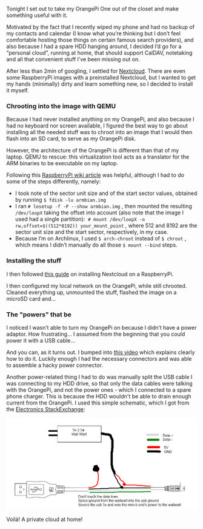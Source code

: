 <!--
.. title: Installing Nextcloud on an OrangePi
.. slug: installing-nextcloud-on-an-orangepi
.. date: 2017-08-08 21:08:01 UTC
.. tags: weekend-projects
.. category: 
.. link: 
.. description: 
.. type: text
-->

Tonight I set out to take my OrangePi One out of the closet and make something 
useful with it.

Motivated by the fact that I recently wiped my phone and had no backup of my 
contacts and calendar (I know what you’re thinking but I don’t feel comfortable
hosting those things on certain famous search providers), and also because I had
a spare HDD hanging around, I decided I’d go for a “personal cloud”, running at
home, that should support CalDAV, notetaking and all that convenient stuff I’ve
been missing out on.

After less than 2min of googling, I settled for [Nextcloud](https://nextcloud.com/).
There are even some RaspberryPi images with a preinstalled Nextcloud, but I
wanted to get my hands (minimally) dirty and learn something new, so I decided
to install it myself.

### Chrooting into the image with QEMU

Because I had never installed anything on my OrangePi, and also because I had
no keyboard nor screen available, I figured the best way to go about installing
all the needed stuff was to chroot into an image that I would then flash into
an SD card, to serve as my OrangePi disk.

However, the architecture of the OrangePi is different than that of my laptop.
QEMU to rescue: this virtualization tool acts as a translator for the ARM
binaries to be executable on my laptop.

Following this [RaspberryPi wiki article](https://wiki.debian.org/RaspberryPi/qemu-user-static)
was helpful, although I had to do some of the steps differently, namely:

*   I took note of the sector unit size and of the start sector values, obtained
by running `$ fdisk -lu armbian.img`
*   I ran `# losetup -f -P --show armbian.img` , then mounted the resulting `/dev/loopX`
taking the offset into account (also note that the image I used had a single partition):
     `# mount /dev/loopX -o rw,offset=$((512*8192)) your_mount_point` , where 512
and 8192 are the sector unit size and the start sector, respectively, in my case.
*   Because I’m on Archlinux, I used `$ arch-chroot` instead of `$ chroot` ,
which means I didn’t manually do all those `$ mount --bind` steps.

### Installing the stuff

I then followed [this guide](http://unixetc.co.uk/2016/11/20/simple-nextcloud-installation-on-raspberry-pi/)
on installing Nextcloud on a RaspberryPi.

I then configured my local network on the OrangePi, while still chrooted. Cleaned
everything up, unmounted the stuff, flashed the image on a microSD card and...

### The "powers" that be

I noticed I wasn’t able to turn my OrangePi on because I didn’t have a power
adaptor. How frustrating... I assumed from the beginning that you could power
it with a USB cable...

And you can, as it turns out. I bumped into [this video](https://www.youtube.com/watch?v=KF1IJvINjYE)
which explains clearly how to do it. Luckily enough I had the necessary connectors
and was able to assemble a hacky power connector.

Another power-related thing I had to do was manually split the USB cable I
was connecting to my HDD drive, so that only the data cables were talking with
the OrangePi, and not the power ones - which I connected to a spare phone
charger. This is because the HDD wouldn't be able to drain enough current from
the OrangePi. I used this simple schematic, which I got from the [Electronics
StackExchange](https://electronics.stackexchange.com/questions/218500/usb-charge-and-data-separate-cables):

![usb split](/images/usb-split.png)

Voilá! A private cloud at home!

